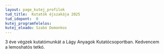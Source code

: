 ```yaml
---
layout: page_kutej_profilok
tud_title:  Kutatók éjszakája 2025
tud_idopont:  0
kutej_programfelelos: 
kutej_eloado: Szabó Domonkos
---
```


3 éve végzek kutatómunkát a Lágy Anyagok Kutatócsoportban. 
Kedvencem a lemoshatós tetkó.  
